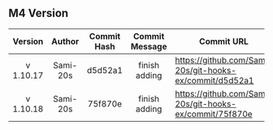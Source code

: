 ## M4 Version

|  Version  |  Author  | Commit Hash | Commit Message | Commit URL                                              | Date                |
| :-------: | :------: | :---------: | :------------: | ------------------------------------------------------- | ------------------- |
| v 1.10.17 | Sami-20s |   d5d52a1   | finish adding  | https://github.com/Sami-20s/git-hooks-ex/commit/d5d52a1 | 2023-12-05 17:30:45 |
| v 1.10.18 | Sami-20s | 75f870e | finish adding | https://github.com/Sami-20s/git-hooks-ex/commit/75f870e | 2023-12-05 17:31:54 |
